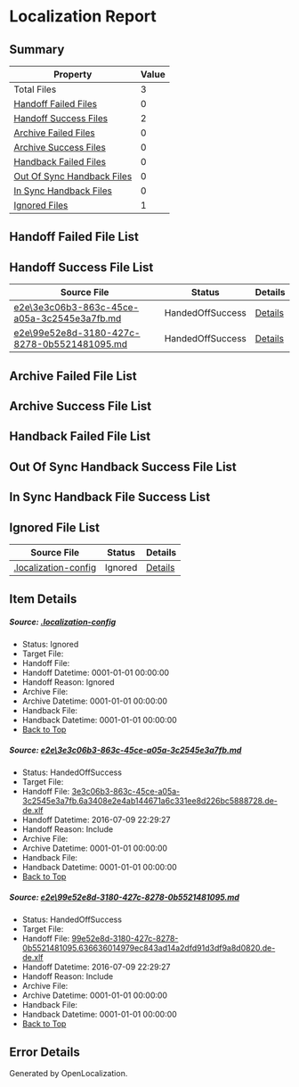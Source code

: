 # <a name='report-top'></a> Localization Report

## Summary
 Property | Value 
 -------- | ----- 
 Total Files | 3
[ Handoff Failed Files ](#handoff-failed-list)| 0
[ Handoff Success Files ](#handoff-success-list)| 2
[ Archive Failed Files ](#archive-failed-list)| 0
[ Archive Success Files ](#archive-success-list)| 0
[ Handback Failed Files ](#handback-failed-list)| 0
[ Out Of Sync Handback Files ](#outofsync-handback-success-list)| 0
[ In Sync Handback Files ](#insync-handback-success-list)| 0
[ Ignored Files ](#ignored-list)| 1

## <a name='handoff-failed-list'></a> Handoff Failed File List

## <a name='handoff-success-list'></a> Handoff Success File List
 Source File | Status | Details 
 ----------- | ------ | ------- 
 [e2e\3e3c06b3-863c-45ce-a05a-3c2545e3a7fb.md](https://github.com/OpenLocalizationTestOrg/oltest/blob/063e6459ff1daaa1beae951ecb13ce3f260b3b80/e2e/3e3c06b3-863c-45ce-a05a-3c2545e3a7fb.md) | HandedOffSuccess | [Details](#b5c645ff7e354b5859454cb8e8e707bb6bfe73451)
 [e2e\99e52e8d-3180-427c-8278-0b5521481095.md](https://github.com/OpenLocalizationTestOrg/oltest/blob/063e6459ff1daaa1beae951ecb13ce3f260b3b80/e2e/99e52e8d-3180-427c-8278-0b5521481095.md) | HandedOffSuccess | [Details](#f70121ffe108c3adf477f6ba27819a7ba80b87cb2)

## <a name='archive-failed-list'></a> Archive Failed File List

## <a name='archive-success-list'></a> Archive Success File List

## <a name='handback-failed-list'></a> Handback Failed File List

## <a name='outofsync-handback-success-list'></a> Out Of Sync Handback Success File List

## <a name='insync-handback-success-list'></a> In Sync Handback File Success List

## <a name='ignored-list'></a> Ignored File List
 Source File | Status | Details 
 ----------- | ------ | ------- 
 [.localization-config](https://github.com/OpenLocalizationTestOrg/oltest/blob/063e6459ff1daaa1beae951ecb13ce3f260b3b80/.localization-config) | Ignored | [Details](#3d4f252ac210baf56311d7e97dcc2db10974dbd20)

## Item Details
##### <a name='3d4f252ac210baf56311d7e97dcc2db10974dbd20'></a> Source: [.localization-config](https://github.com/OpenLocalizationTestOrg/oltest/blob/063e6459ff1daaa1beae951ecb13ce3f260b3b80/.localization-config)
* Status: Ignored
* Target File: 
* Handoff File: 
* Handoff Datetime: 0001-01-01 00:00:00
* Handoff Reason: Ignored
* Archive File: 
* Archive Datetime: 0001-01-01 00:00:00
* Handback File: 
* Handback Datetime: 0001-01-01 00:00:00
* [Back to Top](#report-top)

##### <a name='b5c645ff7e354b5859454cb8e8e707bb6bfe73451'></a> Source: [e2e\3e3c06b3-863c-45ce-a05a-3c2545e3a7fb.md](https://github.com/OpenLocalizationTestOrg/oltest/blob/063e6459ff1daaa1beae951ecb13ce3f260b3b80/e2e/3e3c06b3-863c-45ce-a05a-3c2545e3a7fb.md)
* Status: HandedOffSuccess
* Target File: 
* Handoff File: [3e3c06b3-863c-45ce-a05a-3c2545e3a7fb.6a3408e2e4ab144671a6c331ee8d226bc5888728.de-de.xlf](https://github.com/OpenLocalizationTestOrg/olhandoff-e2e/blob/63c82104d2a51eb3237f7dcbbcd95a89e0407208/ol-handoff/OpenLocalizationTestOrg/oltest-dede-fly/ci/high/3e3c06b3-863c-45ce-a05a-3c2545e3a7fb.6a3408e2e4ab144671a6c331ee8d226bc5888728.de-de.xlf)
* Handoff Datetime: 2016-07-09 22:29:27
* Handoff Reason: Include
* Archive File: 
* Archive Datetime: 0001-01-01 00:00:00
* Handback File: 
* Handback Datetime: 0001-01-01 00:00:00
* [Back to Top](#report-top)

##### <a name='f70121ffe108c3adf477f6ba27819a7ba80b87cb2'></a> Source: [e2e\99e52e8d-3180-427c-8278-0b5521481095.md](https://github.com/OpenLocalizationTestOrg/oltest/blob/063e6459ff1daaa1beae951ecb13ce3f260b3b80/e2e/99e52e8d-3180-427c-8278-0b5521481095.md)
* Status: HandedOffSuccess
* Target File: 
* Handoff File: [99e52e8d-3180-427c-8278-0b5521481095.636636014979ec843ad14a2dfd91d3df9a8d0820.de-de.xlf](https://github.com/OpenLocalizationTestOrg/olhandoff-e2e/blob/63c82104d2a51eb3237f7dcbbcd95a89e0407208/ol-handoff/OpenLocalizationTestOrg/oltest-dede-fly/ci/high/99e52e8d-3180-427c-8278-0b5521481095.636636014979ec843ad14a2dfd91d3df9a8d0820.de-de.xlf)
* Handoff Datetime: 2016-07-09 22:29:27
* Handoff Reason: Include
* Archive File: 
* Archive Datetime: 0001-01-01 00:00:00
* Handback File: 
* Handback Datetime: 0001-01-01 00:00:00
* [Back to Top](#report-top)


## Error Details

Generated by OpenLocalization.
